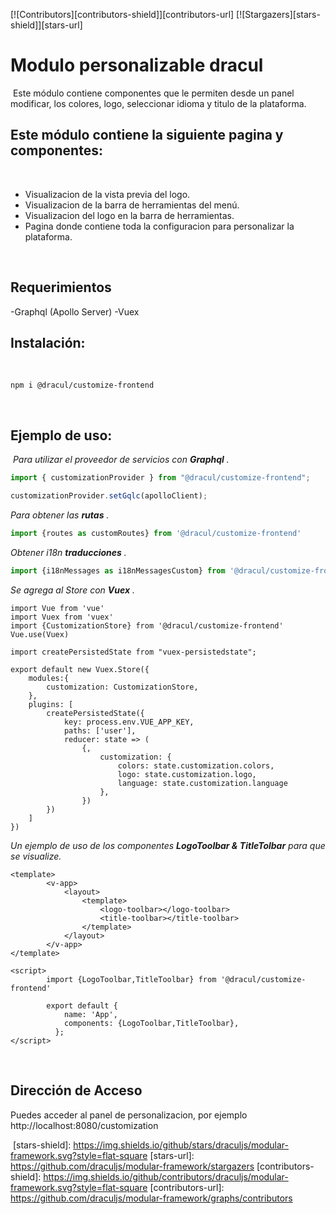 [![Contributors][contributors-shield]][contributors-url]
[![Stargazers][stars-shield]][stars-url]
# Modulo personalizable dracul
​
Este módulo contiene componentes que le permiten desde un panel modificar, los colores, logo, seleccionar idioma y titulo de la plataforma.
​
## Este módulo contiene la siguiente pagina y componentes:
​
- Visualizacion de la vista previa del logo.
- Visualizacion de la barra de herramientas del menú.
- Visualizacion del logo en la barra de herramientas.
- Pagina donde contiene toda la configuracion para personalizar la plataforma.

​
## Requerimientos
-Graphql (Apollo Server)
-Vuex
​
## Instalación:
​
```
npm i @dracul/customize-frontend
```
​
## Ejemplo de uso:
​
_Para utilizar el proveedor de servicios con  **Graphql** ._

```js
import { customizationProvider } from "@dracul/customize-frontend";

customizationProvider.setGqlc(apolloClient);
```

_Para obtener las **rutas** ._

```js
import {routes as customRoutes} from '@dracul/customize-frontend'
```

_Obtener i18n  **traducciones** ._

```js
import {i18nMessages as i18nMessagesCustom} from '@dracul/customize-frontend'
```
_Se agrega al Store con **Vuex** ._

```
import Vue from 'vue'
import Vuex from 'vuex'
import {CustomizationStore} from '@dracul/customize-frontend'
Vue.use(Vuex)

import createPersistedState from "vuex-persistedstate";

export default new Vuex.Store({
    modules:{
        customization: CustomizationStore,
    },
    plugins: [
        createPersistedState({
            key: process.env.VUE_APP_KEY,
            paths: ['user'],
            reducer: state => (
                {,
                    customization: {
                        colors: state.customization.colors,
                        logo: state.customization.logo,
                        language: state.customization.language
                    },
                })
        })
    ]
})
```
_Un ejemplo de uso de los componentes **LogoToolbar & TitleTolbar**  para que se visualize._
```
<template>
        <v-app>
            <layout>
                <template>
                    <logo-toolbar></logo-toolbar>
                    <title-toolbar></title-toolbar>
                </template>
            </layout>
        </v-app>
</template>

<script>
        import {LogoToolbar,TitleToolbar} from '@dracul/customize-frontend'

        export default {
            name: 'App',
            components: {LogoToolbar,TitleToolbar},
          };
</script>
```
​
## Dirección de Acceso

Puedes acceder al panel de personalizacion, por ejemplo http://localhost:8080/customization
​
<!-- MARKDOWN LINKS & IMAGES -->
<!-- https://www.markdownguide.org/basic-syntax/#reference-style-links -->
​
[stars-shield]: https://img.shields.io/github/stars/draculjs/modular-framework.svg?style=flat-square
[stars-url]: https://github.com/draculjs/modular-framework/stargazers
[contributors-shield]: https://img.shields.io/github/contributors/draculjs/modular-framework.svg?style=flat-square
[contributors-url]: https://github.com/draculjs/modular-framework/graphs/contributors
